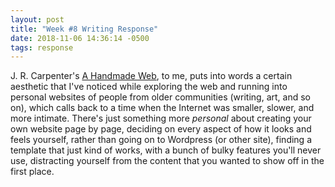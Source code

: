 ```yaml
---
layout: post
title: "Week #8 Writing Response"
date: 2018-11-06 14:36:14 -0500
tags: response
---
```


J. R. Carpenter's [A Handmade Web](http://luckysoap.com/statements/handmadeweb.html), to me, puts into words a certain aesthetic that I've noticed while exploring the web and running into personal websites of people from older communities (writing, art, and so on), which calls back to a time when the Internet was smaller, slower, and more intimate. There's just something more _personal_ about creating your own website page by page, deciding on every aspect of how it looks and feels yourself, rather than going on to Wordpress (or other site), finding a template that just kind of works, with a bunch of bulky features you'll never use, distracting yourself from the content that you wanted to show off in the first place.
